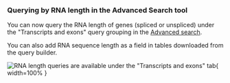 ### Querying by RNA length in the Advanced Search tool
<!-- pombase_flags: frontpage -->
<!-- newsfeed_thumbnail: japonicusdb-32x32.png -->

You can now query the RNA length of genes (spliced or unspliced)
under the "Transcripts and exons" query grouping in the
[Advanced search](https://www.pombase.org/query).

You can also add RNA sequence length as a field in tables downloaded
from the query builder.

![RNA length queries are available under the "Transcripts and exons" tab](assets/newsfeed/advanced-search-rna-length-query.png){ width=100% }
